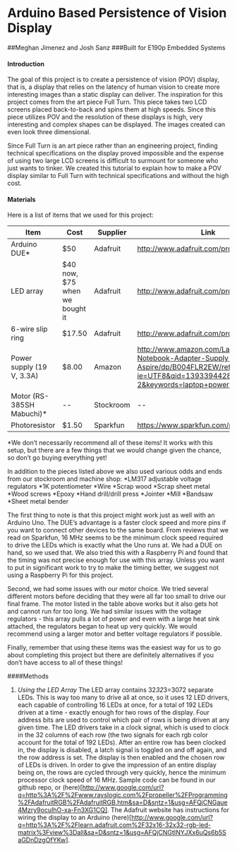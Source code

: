 Arduino Based Persistence of Vision Display
================================

##Meghan Jimenez and Josh Sanz
###Built for E190p Embedded Systems

#### Introduction
The goal of this project is to create a persistence of vision (POV) display, that is, a display that relies on the latency of human vision to create more interesting images than a static display can deliver. The inspiration for this project comes from the art piece Full Turn. This piece takes two LCD screens placed back-to-back and spins them at high speeds. Since this piece utilizes POV and the resolution of these displays is high, very interesting and complex shapes can be displayed. The images created can even look three dimensional.

Since Full Turn is an art piece rather than an engineering project, finding technical specifications on the display proved impossible and the expense of using two large LCD screens is difficult to surmount for someone who just wants to tinker. We created this tutorial to explain how to make a POV display similar to Full Turn with technical specifications and without the high cost.

#### Materials
Here is a list of items that we used for this project:

Item | Cost | Supplier | Link
---- | ---- | -------- | ---- 
Arduino DUE* | $50 | Adafruit | http://www.adafruit.com/products/1076 
LED array | $40 now, $75 when we bought it | Adafruit | http://www.adafruit.com/products/1484 
6-wire slip ring | $17.50 | Adafruit | http://www.adafruit.com/products/736 
Power supply (19 V, 3.3A) | $8.00 | Amazon | http://www.amazon.com/Laptop-Notebook-Adapter-Supply-Aspire/dp/B004FLR2EW/ref=sr_1_2?ie=UTF8&qid=1393394428&sr=8-2&keywords=laptop+power+supply 
Motor (RS-385SH Mabuchi)* | -- | Stockroom | -- 
Photoresistor | $1.50 | Sparkfun | https://www.sparkfun.com/products/9088 

*We don’t necessarily recommend all of these items! It works with this setup, but there are a few things that we would change given the chance, so don’t go buying everything yet!

In addition to the pieces listed above we also used various odds and ends from our stockroom and machine shop:
	*LM317 adjustable voltage regulators
	*1K potentiometer
	*Wire
	*Scrap wood
	*Scrap sheet metal
	*Wood screws
	*Epoxy
	*Hand drill/drill press
	*Jointer
	*Mill
	*Bandsaw
	*Sheet metal bender

The first thing to note is that this project might work just as well with an Arduino Uno. The DUE’s advantage is a faster clock speed and more pins if you want to connect other devices to the same board. From reviews that we read on Sparkfun, 16 MHz seems to be the minimum clock speed required to drive the LEDs which is exactly what the Uno runs at. We had a DUE on hand, so we used that. We also tried this with a Raspberry Pi and found that the timing was not precise enough for use with this array. Unless you want to put in significant work to try to make the timing better, we suggest not using a Raspberry Pi for this project.

Second, we had some issues with our motor choice. We tried several different motors before deciding that they were all far too small to drive our final frame. The motor listed in the table above works but it also gets hot and cannot run for too long. We had similar issues with the voltage regulators - this array pulls a lot of power and even with a large heat sink attached, the regulators began to heat up very quickly. We would recommend using a larger motor and better voltage regulators if possible.

Finally, remember that using these items was the easiest way for us to go about completing this project but there are definitely alternatives if you don’t have access to all of these things!

####Methods

1. _Using the LED Array_
	The LED array contains 32*32*3=3072 separate LEDs. This is way too many to drive all at once, so it uses 12 LED drivers, each capable of controlling 16 LEDs at once, for a total of 192 LEDs driven at a time - exactly enough for two rows of the display. Four address bits are used to control which pair of rows is being driven at any given time. 
	The LED drivers take in a clock signal, which is used to clock in the 32 columns of each row (the two signals for each rgb color account for the total of 192 LEDs). After an entire row has been clocked in, the display is disabled, a latch signal is toggled on and off again, and the row address is set. The display is then enabled and the chosen row of LEDs is driven. In order to give the impression of an entire display being on, the rows are cycled through very quickly, hence the minimum processor clock speed of 16 MHz. Sample code can be found in our github repo, or (here)[http://www.google.com/url?q=http%3A%2F%2Fwww.rayslogic.com%2Fpropeller%2FProgramming%2FAdafruitRGB%2FAdafruitRGB.htm&sa=D&sntz=1&usg=AFQjCNGaue4Mzry9ocuIhO-xa-Fn3XG1CQ]. The Adafruit website has instructions for wiring the display to an Arduino (here)[http://www.google.com/url?q=http%3A%2F%2Flearn.adafruit.com%2F32x16-32x32-rgb-led-matrix%3Fview%3Dall&sa=D&sntz=1&usg=AFQjCNGtINYJXx6uQs6b5SaGDnDzgOfYKw].




















